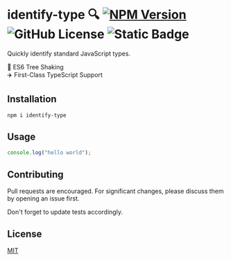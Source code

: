 # identify-type 🔍 [![NPM Version](https://img.shields.io/npm/v/identify-type)](https://www.npmjs.com/package/identify-type) ![GitHub License](https://img.shields.io/github/license/Michael77/identify-type) ![Static Badge](https://img.shields.io/badge/coverage%20-%20100%25%20-%20%234cc61f)

Quickly identify standard JavaScript types.

🌲 ES6 Tree Shaking  
✈️ First-Class TypeScript Support

## Installation

```bash
npm i identify-type
```

## Usage

```javascript
console.log("hello world");
```

## Contributing

Pull requests are encouraged. For significant changes, please discuss them by opening an issue first.

Don't forget to update tests accordingly.

## License

[MIT](LICENSE)
